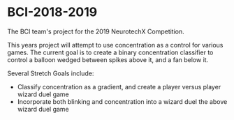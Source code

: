 # BCI-2018-2019
The BCI team's project for the 2019 NeurotechX Competition. 
  
This years project will attempt to use concentration as a control for various games. The current goal is to create a binary concentration classifier to control a balloon wedged between spikes above it, and a fan below it.  
  
Several Stretch Goals include:  
* Classify concentration as a gradient, and create a player versus player wizard duel game  
* Incorporate both blinking and concentration into a wizard duel the above wizard duel game  


